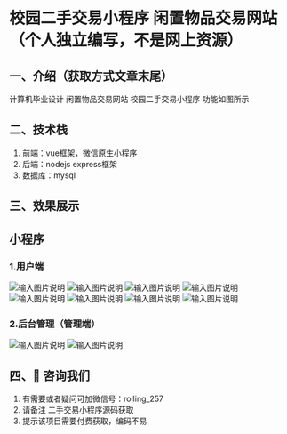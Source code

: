 # 校园二手交易小程序 闲置物品交易网站 （个人独立编写，不是网上资源）

## 一、介绍（获取方式文章末尾）
计算机毕业设计 闲置物品交易网站 校园二手交易小程序 功能如图所示  

## 二、技术栈
1.  前端：vue框架，微信原生小程序
2.  后端：nodejs express框架
3.  数据库：mysql
 
## 三、效果展示  

## 小程序
### 1.用户端
![输入图片说明](./preview/20240327-215218.png)
![输入图片说明](./preview/20240327-215235.png)
![输入图片说明](./preview/20240327-215427.png)
![输入图片说明](./preview/20240327-215433.png)
![输入图片说明](./preview/20240327-215448.png)
![输入图片说明](./preview/20240327-215704.png)
![输入图片说明](./preview/20240327-215713.png)
![输入图片说明](./preview/20240327-215722.png)
### 2.后台管理（管理端）
![输入图片说明](./preview/20240327-215747.png)
![输入图片说明](./preview/20240327-215937.png)

## 四、🚀 咨询我们
1.  有需要或者疑问可加微信号：rolling_257
2.  请备注 二手交易小程序源码获取
3.  提示该项目需要付费获取，编码不易





